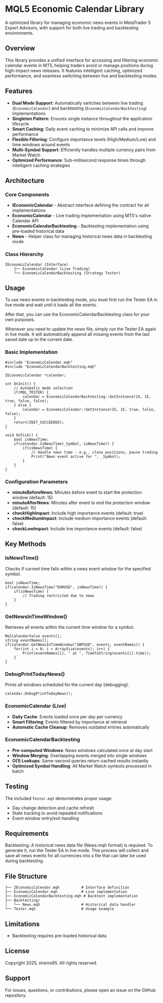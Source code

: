 # MQL5 Economic Calendar Library

A optimized library for managing economic news events in MetaTrader 5 Expert Advisors, with support for both live trading and backtesting environments.

## Overview

This library provides a unified interface for accessing and filtering economic calendar events in MT5, helping traders avoid or manage positions during high-impact news releases. It features intelligent caching, optimized performance, and seamless switching between live and backtesting modes.

## Features

- **Dual Mode Support**: Automatically switches between live trading (`EconomicCalendar`) and backtesting (`EconomicCalendarBacktesting`) implementations
- **Singleton Pattern**: Ensures single instance throughout the application lifecycle
- **Smart Caching**: Daily event caching to minimize API calls and improve performance
- **Flexible Filtering**: Configure importance levels (High/Medium/Low) and time windows around events
- **Multi-Symbol Support**: Efficiently handles multiple currency pairs from Market Watch
- **Optimized Performance**: Sub-millisecond response times through intelligent caching strategies

## Architecture

### Core Components

- **IEconomicCalendar** - Abstract interface defining the contract for all implementations
- **EconomicCalendar** - Live trading implementation using MT5's native Calendar API
- **EconomicCalendarBacktesting** - Backtesting implementation using pre-loaded historical data
- **News** - Helper class for managing historical news data in backtesting mode

### Class Hierarchy
```
IEconomicCalendar (Interface)
    ├── EconomicCalendar (Live Trading)
    └── EconomicCalendarBacktesting (Strategy Tester)
```

## Usage

To use news events in backtesting mode, you must first run the Tester EA in live mode and wait until it loads all the events.

After that, you can use the EconomicCalendarBacktesting class for your own purposes.

Whenever you need to update the news file, simply run the Tester EA again in live mode. It will automatically append all missing events from the last saved date up to the current date.

### Basic Implementation

```mql5
#include "EconomicCalendar.mqh"
#include "EconomicCalendarBacktesting.mqh"

IEconomicCalendar *calendar;

int OnInit() {
    // Automatic mode selection
    if(MQL_TESTER) {
        calendar = EconomicCalendarBacktesting::GetInstance(15, 15, true, false, false);
    } else {
        calendar = EconomicCalendar::GetInstance(15, 15, true, false, false);
    }
    return(INIT_SUCCEEDED);
}

void OnTick() {
    bool isNewsTime;
    if(calendar.IsNewsTime(_Symbol, isNewsTime)) {
        if(isNewsTime) {
            // Handle news time - e.g., close positions, pause trading
            Print("News event active for ", _Symbol);
        }
    }
}
```

### Configuration Parameters

- **minuteBeforeNews**: Minutes before event to start the protection window (default: 15)
- **minuteAfterNews**: Minutes after event to end the protection window (default: 15)
- **checkHighImpact**: Include high importance events (default: true)
- **checkMediumImpact**: Include medium importance events (default: false)
- **checkLowImpact**: Include low importance events (default: false)

## Key Methods

### IsNewsTime()
Checks if current time falls within a news event window for the specified symbol.

```mql5
bool isNewsTime;
if(calendar.IsNewsTime("EURUSD", isNewsTime)) {
    if(isNewsTime) {
        // Trading restricted due to news
    }
}
```

### GetNewsInTimeWindow()
Retrieves all events within the current time window for a symbol.

```mql5
MqlCalendarValue events[];
string eventNames[];
if(calendar.GetNewsInTimeWindow("GBPUSD", events, eventNames)) {
    for(int i = 0; i < ArraySize(events); i++) {
        Print(eventNames[i], " at ", TimeToString(events[i].time));
    }
}
```

### DebugPrintTodayNews()
Prints all windows scheduled for the current day (debugging).

```mql5
calendar.DebugPrintTodayNews();
```

### EconomicCalendar (Live)

- **Daily Cache**: Events loaded once per day per currency
- **Smart Filtering**: Events filtered by importance at retrieval
- **Automatic Cache Cleanup**: Removes outdated entries automatically

### EconomicCalendarBacktesting

- **Pre-computed Windows**: News windows calculated once at day start
- **Window Merging**: Overlapping events merged into single windows
- **O(1) Lookups**: Same-second queries return cached results instantly
- **Optimized Symbol Handling**: All Market Watch symbols processed in batch

## Testing

The included `Tester.mq5` demonstrates proper usage:

- Day change detection and cache refresh
- State tracking to avoid repeated notifications
- Event window entry/exit handling

## Requirements

Backtesting: A historical news data file (News.mqh format) is required.
To generate it, run the Tester EA in live mode. This process will collect and save all news events for all currencies into a file that can later be used during backtesting.

## File Structure

```
├── IEconomicCalendar.mqh          # Interface definition
├── EconomicCalendar.mqh           # Live implementation
├── EconomicCalendarBacktesting.mqh # Backtest implementation
├── Backtesting/
│   └── News.mqh                   # Historical data handler
└── Tester.mq5                     # Usage example
```


## Limitations

- Backtesting requires pre-loaded historical data

## License

Copyright 2025, shems95. All rights reserved.

## Support

For issues, questions, or contributions, please open an issue on the GitHub repository.
